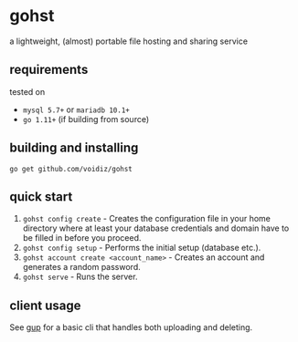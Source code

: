 # gohst
a lightweight, (almost) portable file hosting and sharing service

## requirements
tested on
- `mysql 5.7+` or `mariadb 10.1+`
- `go 1.11+` (if building from source)

## building and installing
```go get github.com/voidiz/gohst```

## quick start
1. `gohst config create` - Creates the configuration file in your home directory
where at least your database credentials and domain have to be filled in before
you proceed.
1. `gohst config setup` - Performs the initial setup (database etc.).
1. `gohst account create <account_name>` - Creates an account and
generates a random password.
1. `gohst serve` - Runs the server.

## client usage
See [gup](https://github.com/voidiz/gup) for a basic cli that handles both uploading
and deleting.
